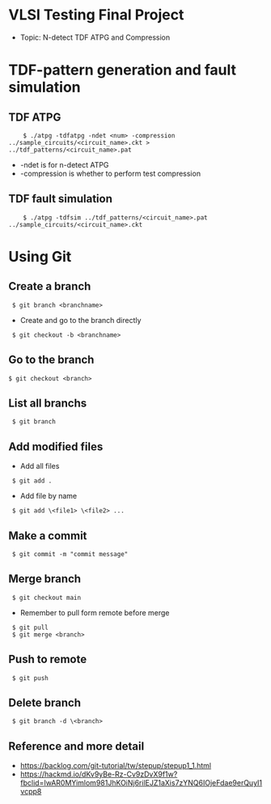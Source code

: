 # VLSI Testing Final Project
- Topic: N-detect TDF ATPG and Compression

# TDF-pattern generation and fault simulation
## TDF ATPG
```
    $ ./atpg -tdfatpg -ndet <num> -compression ../sample_circuits/<circuit_name>.ckt > ../tdf_patterns/<circuit_name>.pat
```
- -ndet is for n-detect ATPG
- -compression is whether to perform test compression
## TDF fault simulation
```
    $ ./atpg -tdfsim ../tdf_patterns/<circuit_name>.pat ../sample_circuits/<circuit_name>.ckt
```

# Using Git
## Create a branch
``` 
 $ git branch <branchname>
```
- Create and go to the branch directly
```
 $ git checkout -b <branchname>
```
## Go to the branch
```
$ git checkout <branch> 
```
## List all branchs
```
 $ git branch
```
## Add modified files
- Add all files
```
 $ git add .  
```
- Add file by name
```
 $ git add \<file1> \<file2> ... 
```
## Make a commit
```
 $ git commit -m "commit message"
```
## Merge branch
```
 $ git checkout main
```
- Remember to pull form remote before merge
```
 $ git pull 
 $ git merge <branch>
```
## Push to remote
```
 $ git push
```
## Delete branch
```
 $ git branch -d \<branch>
```
## Reference and more detail
- https://backlog.com/git-tutorial/tw/stepup/stepup1_1.html
- https://hackmd.io/dKv9yBe-Rz-Cv9zDvX9f1w?fbclid=IwAR0MYimlom981JhKOiNj6rilEJZ1aXis7zYNQ6IOjeFdae9erQuyI1vcpp8
